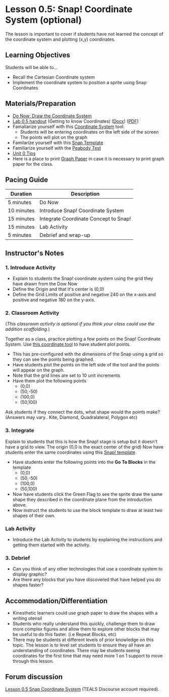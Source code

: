 # Lesson 0.5: Snap! Coordinate System (optional)

The lesson is important to cover if students have not learned the concept of the coordinate system and plotting (x,y) coordinates.

## Learning Objectives

Students will be able to...

* Recall the Cartesian Coordinate system
* Implement the coordinate system to position a sprite using Snap Coordinates

## Materials/Preparation

* [Do Now: Draw the Coordinate System](do_now_05.md)
* [Lab 0.5 handout](lab_05.md) (Getting to know Coordinates) ([Docx](https://github.com/TEALSK12/introduction-to-computer-science/raw/master/Unit%200/Lab_05.docx)) ([PDF](https://github.com/TEALSK12/introduction-to-computer-science/raw/master/Unit%200/Lab_05.pdf))
* Famaliarize yourself with this [Coordinate System](https://www.desmos.com/calculator/ui4klsjued) tool.
  * Students will be entering coordinates on the left side of the screen
  * The points will plot on the graph
* Familarize yourself with this [Snap Template](https://snap.berkeley.edu/snap/snap.html#present:Username=aspiece%40gmail.com&ProjectName=Snap%20Coordinate%20System%20Intro)
* Familiarize yourself with the [Peabody Test](https://snap.berkeley.edu/snap/snap.html#present:Username=aspiece%40gmail.com&ProjectName=PeabodyTest)
* [Unit 0 Tips](unit_0_tips.md)
* Here is a place to print [Graph Paper](https://free-printable-paper.com/graph-paper/) in case it is necessary to print graph paper for the class.

## Pacing Guide

| Duration   | Description                                   |
| ---------- | --------------------------------------------- |
| 5 minutes  | Do Now |
| 10 minutes  | Introduce Snap! Coordinate System              |
| 15 minutes | Integrate Coordinate Concept to Snap! |
| 15 minutes | Lab Activity |
| 5 minutes | Debrief and wrap-up                           |

## Instructor's Notes

### 1. Introduce Activity

* Explain to students the Snap! coordinate system using the grid they have drawn from the Dow Now
* Define the Origin and that it's center is (0,0)
* Define the Grid Limits of positive and negative 240 on the x-axis and positive and negative 180 on the y-axis.

### 2. Classroom Activity 

(_This classroom activity is optional if you think your class could use the addition scaffolding._)

Together as a class, practice plotting a few points on the Snap! Coordinate System.
Use [this coordinate tool](https://www.desmos.com/calculator/ui4klsjued) to have student plot points.

* This has pre-configured with the dimensions of the Snap using a grid so they can see the points being graphed.
* Have students plot the points on the left side of the tool and the points will appear on the graph.
* Note that the grid lines are set to 10 unit increments
* Have them plot the following points
  * (0,0)
  * (50,-50)
  * (100,0)
  * (50,100)

Ask students if they connect the dots, what shape would the points make? (Answers may vary.. Kite, Diamond, Quadralateral, Polygon etc)

### 3. Integrate

Explain to students that this is how the Snap! stage is setup but it doesn't have a grid to view. 
The origin (0,0 is the exact center of the grid)
Now have students enter the same coordinates using this [Snap! template](https://snap.berkeley.edu/snap/snap.html#present:Username=aspiece%40gmail.com&ProjectName=Snap%20Coordinate%20System%20Intro)

* Have students enter the following points into the **Go To Blocks** in the template
  * (0,0)
  * (50,-50)
  * (100,0)
  * (50,100)
* Now have students click the Green Flag to see the sprite draw the same shape they described in the coordinate plane from the introduction above.
* Now instruct the students to use the block template to draw at least two shapes of their own.

### Lab Activity

* Introduce the Lab Activity to students by explaining the instructions and getting them started with the activity.

### 3. Debrief

* Can you think of any other technologies that use a coordinate system to display graphic?
* Are there any blocks that you have discovered that have helped you do shapes faster?

## Accommodation/Differentiation

* Kinesthetic learners could use graph paper to draw the shapes with a writing utensil
* Students who really understand this quickly, challenge them to draw more complex figures and allow them to explore other blocks that may be useful to do this faster. (i.e Repeat Blocks, etc)
* There may be students at different levels of prior knowledge on this topic. The lesson is to level set students to ensure they all have an understanding of coordinates. There may be students seeing coordinates for the first time that may need more 1 on 1 support to move through this lesson.

## Forum discussion

[Lesson 0.5 Snap Coordinate System](http://forums.tealsk12.org/c/unit-0-beginnings/Snap-Coordinate-System) (TEALS Discourse account required).</a>

